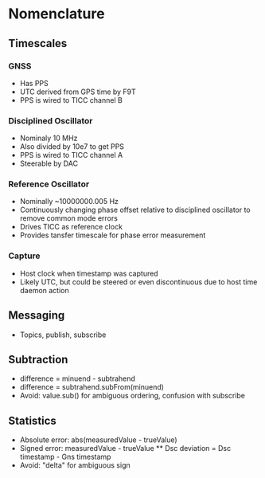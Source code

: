 # Nomenclature

## Timescales

### GNSS

* Has PPS
* UTC derived from GPS time by F9T
* PPS is wired to TICC channel B

### Disciplined Oscillator

* Nominaly 10 MHz
* Also divided by 10e7 to get PPS
* PPS is wired to TICC channel A
* Steerable by DAC

### Reference Oscillator

* Nominally ~10000000.005 Hz
* Continuously changing phase offset relative to disciplined oscillator to
  remove common mode errors
* Drives TICC as reference clock
* Provides tansfer timescale for phase error measurement

### Capture

* Host clock when timestamp was captured
* Likely UTC, but could be steered or even discontinuous due to host time daemon action

## Messaging

* Topics, publish, subscribe

## Subtraction

* difference = minuend - subtrahend
* difference = subtrahend.subFrom(minuend)
* Avoid: value.sub() for ambiguous ordering, confusion with subscribe

## Statistics

* Absolute error: abs(measuredValue - trueValue)
* Signed error: measuredValue - trueValue
** Dsc deviation = Dsc timestamp - Gns timestamp
* Avoid: "delta" for ambiguous sign
